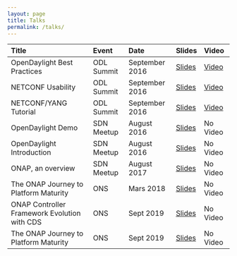 ```yaml
---
layout: page
title: Talks
permalink: /talks/
---
```


| Title | Event | Date | Slides | Video |
|:------|:------|:-----|:------ |:------|
| OpenDaylight Best Practices | ODL Summit | September 2016 | [Slides](https://drive.google.com/file/d/0B8ihDx8wnbwjZFotM3JFRi0yNVU/view?usp=sharing) | [Video](https://www.youtube.com/watch?v=pFHTa2E0Iv8) |
| NETCONF Usability | ODL Summit | September 2016 | [Slides](https://drive.google.com/file/d/0B8ihDx8wnbwjZGN0OVozV21WLTQ/view?usp=sharing) | [Video](https://www.youtube.com/watch?v=DIhc-I31z9k) |
| NETCONF/YANG Tutorial | ODL Summit | September 2016 | [Slides](https://drive.google.com/file/d/1VWH8XwJKWeVzQXjj_h7DDnYwCh_qKqKt/view?usp=sharing)| [Video](https://www.youtube.com/watch?v=EPoYRJ3UQ70) |
| OpenDaylight Demo | SDN Meetup | August 2016 | [Slides](https://drive.google.com/file/d/0B8ihDx8wnbwjRk1zZlhHcjVaQVk/view?usp=sharing)| No Video |
| OpenDaylight Introduction | SDN Meetup | August 2016 | [Slides](https://drive.google.com/file/d/0B8ihDx8wnbwjMVFHV0k5Ui13bzQ/view?usp=sharing)| No Video |
| ONAP, an overview | SDN Meetup | August 2017 | [Slides](https://drive.google.com/file/d/1HrUYmryD7vXCI6OSCNz9iNpdtubRhcp9/view?usp=sharing)| No Video |
| The ONAP Journey to Platform Maturity | ONS | Mars 2018 | [Slides](https://schd.ws/hosted_files/onsna18/9d/ONAP%20Journey%20to%20Platform%20Maturity.pdf)| No Video |
| ONAP Controller Framework Evolution with CDS | ONS | Sept 2019 | [Slides](https://static.sched.com/hosted_files/onseu19/6d/ONS_ONAP_Controller_Framework_Evolution_with_CDS.pptx)| No Video |
| The ONAP Journey to Platform Maturity | ONS | Sept 2019 | [Slides](https://static.sched.com/hosted_files/onseu19/57/Extendable%20workflow%20for%20ONAP%20Service%20Orchestrator.pptx)| No Video |